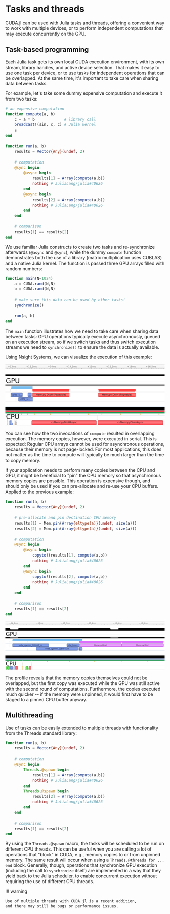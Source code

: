 # Tasks and threads

CUDA.jl can be used with Julia tasks and threads, offering a convenient way to work with
multiple devices, or to perform independent computations that may execute concurrently on
the GPU.


## Task-based programming

Each Julia task gets its own local CUDA execution environment, with its own stream, library
handles, and active device selection. That makes it easy to use one task per device, or to
use tasks for independent operations that can be overlapped. At the same time, it's
important to take care when sharing data between tasks.

For example, let's take some dummy expensive computation and execute it from two tasks:

```julia
# an expensive computation
function compute(a, b)
    c = a * b             # library call
    broadcast!(sin, c, c) # Julia kernel
    c
end

function run(a, b)
    results = Vector{Any}(undef, 2)

    # computation
    @sync begin
        @async begin
            results[1] = Array(compute(a,b))
            nothing # JuliaLang/julia#40626
        end
        @async begin
            results[2] = Array(compute(a,b))
            nothing # JuliaLang/julia#40626
        end
    end

    # comparison
    results[1] == results[2]
end
```

We use familiar Julia constructs to create two tasks and re-synchronize afterwards (`@async`
and `@sync`), while the dummy `compute` function demonstrates both the use of a library
(matrix multiplication uses CUBLAS) and a native Julia kernel. The function is passed three
GPU arrays filled with random numbers:

```julia
function main(N=1024)
    a = CUDA.rand(N,N)
    b = CUDA.rand(N,N)

    # make sure this data can be used by other tasks!
    synchronize()

    run(a, b)
end
```

The `main` function illustrates how we need to take care when sharing data between tasks:
GPU operations typically execute asynchronously, queued on an execution stream, so if we
switch tasks and thus switch execution streams we need to `synchronize()` to ensure the data
is actually available.

Using Nsight Systems, we can visualize the execution of this example:

!["Profiling overlapping execution using multiple tasks](multitasking/tasks.png)

You can see how the two invocations of `compute` resulted in overlapping execution. The
memory copies, however, were executed in serial. This is expected: Regular CPU arrays cannot
be used for asynchronous operations, because their memory is not page-locked. For most
applications, this does not matter as the time to compute will typically be much larger than
the time to copy memory.

If your application needs to perform many copies between the CPU and GPU, it might be
beneficial to "pin" the CPU memory so that asynchronous memory copies are possible. This
operation is expensive though, and should only be used if you can pre-allocate and re-use
your CPU buffers. Applied to the previous example:

```julia
function run(a, b)
    results = Vector{Any}(undef, 2)

    # pre-allocate and pin destination CPU memory
    results[1] = Mem.pin(Array{eltype(a)}(undef, size(a)))
    results[2] = Mem.pin(Array{eltype(a)}(undef, size(a)))

    # computation
    @sync begin
        @async begin
            copyto!(results[1], compute(a,b))
            nothing # JuliaLang/julia#40626
        end
        @async begin
            copyto!(results[2], compute(a,b))
            nothing # JuliaLang/julia#40626
        end
    end

    # comparison
    results[1] == results[2]
end
```

!["Profiling overlapping execution using multiple tasks and pinned memory](multitasking/tasks_pinned.png)

The profile reveals that the memory copies themselves could not be overlapped, but the first
copy was executed while the GPU was still active with the second round of computations.
Furthermore, the copies executed much quicker -- if the memory were unpinned, it would first
have to be staged to a pinned CPU buffer anyway.


## Multithreading

Use of tasks can be easily extended to multiple threads with functionality from the Threads
standard library:

```julia
function run(a, b)
    results = Vector{Any}(undef, 2)

    # computation
    @sync begin
        Threads.@spawn begin
            results[1] = Array(compute(a,b))
            nothing # JuliaLang/julia#40626
        end
        Threads.@spawn begin
            results[2] = Array(compute(a,b))
            nothing # JuliaLang/julia#40626
        end
    end

    # comparison
    results[1] == results[2]
end
```

By using the `Threads.@spawn` macro, the tasks will be scheduled to be run on different CPU
threads. This can be useful when you are calling a lot of operations that "block" in CUDA,
e.g., memory copies to or from unpinned memory. The same result will occur when using a
`Threads.@threads for ... end` block. Generally, though, operations that
synchronize GPU execution (including the call to `synchronize` itself) are implemented in a
way that they yield back to the Julia scheduler, to enable concurrent execution without
requiring the use of different CPU threads.

!!! warning

    Use of multiple threads with CUDA.jl is a recent addition,
    and there may still be bugs or performance issues.
